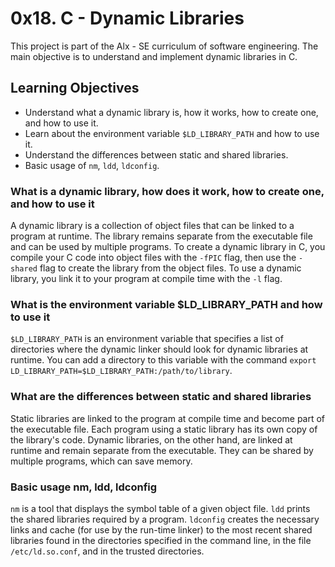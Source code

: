 # 0x18. C - Dynamic Libraries

This project is part of the Alx - SE curriculum of software engineering. The main objective is to understand and implement dynamic libraries in C.

## Learning Objectives

- Understand what a dynamic library is, how it works, how to create one, and how to use it.
- Learn about the environment variable `$LD_LIBRARY_PATH` and how to use it.
- Understand the differences between static and shared libraries.
- Basic usage of `nm`, `ldd`, `ldconfig`.

### What is a dynamic library, how does it work, how to create one, and how to use it

A dynamic library is a collection of object files that can be linked to a program at runtime. The library remains separate from the executable file and can be used by multiple programs. To create a dynamic library in C, you compile your C code into object files with the `-fPIC` flag, then use the `-shared` flag to create the library from the object files. To use a dynamic library, you link it to your program at compile time with the `-l` flag.

### What is the environment variable $LD_LIBRARY_PATH and how to use it

`$LD_LIBRARY_PATH` is an environment variable that specifies a list of directories where the dynamic linker should look for dynamic libraries at runtime. You can add a directory to this variable with the command `export LD_LIBRARY_PATH=$LD_LIBRARY_PATH:/path/to/library`.

### What are the differences between static and shared libraries

Static libraries are linked to the program at compile time and become part of the executable file. Each program using a static library has its own copy of the library's code. Dynamic libraries, on the other hand, are linked at runtime and remain separate from the executable. They can be shared by multiple programs, which can save memory.

### Basic usage nm, ldd, ldconfig

`nm` is a tool that displays the symbol table of a given object file. `ldd` prints the shared libraries required by a program. `ldconfig` creates the necessary links and cache (for use by the run-time linker) to the most recent shared libraries found in the directories specified in the command line, in the file `/etc/ld.so.conf`, and in the trusted directories.
